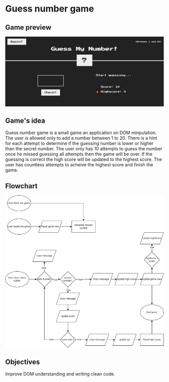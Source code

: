 # Guess number game

## Game preview

![alt text](<Design/Screenshot 2024-09-01 195443.png>)

## Game's idea

Guess number game is a small game an application on DOM minpulation. The user is allowed only to add a number between 1 to 20.
There is a hint for each attempt to determine if the guessing number is lower or higher than the secret number.
The user only has 10 attempts to guess the number once he missed guessing all attempts then the game will be over. If the guessing
is correct the high score will be updated to the highest score. The user has countless attempts to acheive the highest score and finish the game.

## Flowchart

![alt text](<Design/guess number flowchart.drawio.png>)

## Objectives

Improve DOM understanding and writing clean code.
